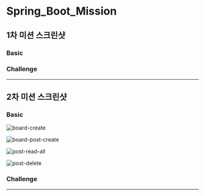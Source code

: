 # Spring_Boot_Mission
## 1차 미션 스크린샷

### Basic

### Challenge

---
## 2차 미션 스크린샷

### Basic

![board-create](https://user-images.githubusercontent.com/65766105/155077058-93adefec-f02d-4143-ab01-9b4b9047e415.JPG)

![board-post-create](https://user-images.githubusercontent.com/65766105/155077083-ac1e3ebf-86fb-47a2-9585-f261d6c84e00.JPG)

![post-read-all](https://user-images.githubusercontent.com/65766105/155077096-dfa19126-38df-4bac-a58e-a9aa43910ca4.JPG)

![post-delete](https://user-images.githubusercontent.com/65766105/155077108-06a5c461-8e4d-4218-ad8a-4a8bc7d8c5e6.JPG)

### Challenge


---

